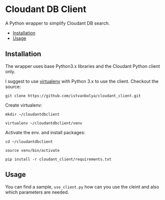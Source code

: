 # Cloudant DB Client
A Python wrapper to simplify Cloudant DB search.

* [Installation](#installation)
* [Usage](#usage)

## Installation
The wrapper uses base Python3.x libraries and the Cloudant Python client only.

I suggest to use [virtualenv](https://www.pythonforbeginners.com/basics/how-to-use-python-virtualenv) with Python 3.x to use the client.
Checkout the source:

`git clone https://github.com/istvanbolya/cloudant_client.git`

Create virtualenv:

`mkdir ~/cloudantdbclient`

`virtualenv ~/cloudantdbclient/venv`

Activate the env. and install packages:

`cd ~/cloudantdbclient`

`source venv/bin/activate`

`pip install -r cloudant_client/requirements.txt`
    
 ## Usage
 You can find a sample, `use_client.py` how can you use the cleint and also which parameters are needed.
